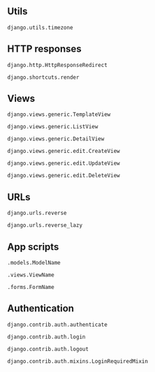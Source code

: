 ## Utils
`django.utils.timezone`

## HTTP responses
`django.http.HttpResponseRedirect`

`django.shortcuts.render`

## Views
`django.views.generic.TemplateView`

`django.views.generic.ListView`

`django.views.generic.DetailView`

`django.views.generic.edit.CreateView`

`django.views.generic.edit.UpdateView`

`django.views.generic.edit.DeleteView`

## URLs
`django.urls.reverse`

`django.urls.reverse_lazy`

## App scripts
`.models.ModelName`

`.views.ViewName`

`.forms.FormName`

## Authentication
`django.contrib.auth.authenticate`

`django.contrib.auth.login`

`django.contrib.auth.logout`

`django.contrib.auth.mixins.LoginRequiredMixin`
